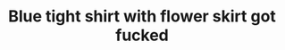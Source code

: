 ---
layout: post
title: Blue tight shirt with flower skirt got fucked 	
duration: '07:00'
view: 215
rate: 2
video: 'http://fantasti.cc/embed/460569/'
category: 
 - black
 - brunette
 - curvy
 - gorgeous
 - outdoor
 - rough
 - stunning
tags: 
 - big-black-cock
priority: 0.9
changefreq: daily
---